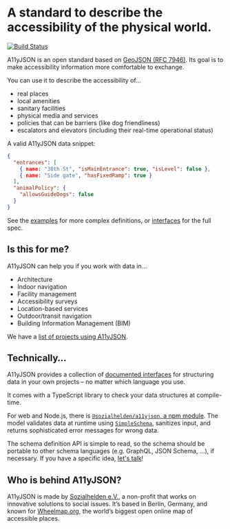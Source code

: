 # A standard to describe the accessibility of the physical world.

<!-- ![A11yJSON icon](./images/logo-dark.svg) -->

[![Build
Status](https://travis-ci.org/sozialhelden/a11yjson.svg?branch=master)](https://travis-ci.org/sozialhelden/a11yjson)

A11yJSON is an open standard based on [GeoJSON (RFC 7946)](https://tools.ietf.org/html/rfc7946). Its goal is to make accessibility information more comfortable to exchange.

You can use it to describe the accessibility of…

- real places
- local amenities
- sanitary facilities
- physical media and services
- policies that can be barriers (like dog friendliness)
- escalators and elevators (including their real-time operational status)

A valid A11yJSON data snippet:

```json
{
  "entrances": [
    { name: "30th St", "isMainEntrance": true, "isLevel": false },
    { name: "Side gate", "hasFixedRamp": true }
  ],
  "animalPolicy": {
    "allowsGuideDogs": false
  }
}
```

See the [examples](.docs/1-example-data.md) for more complex definitions, or [interfaces](./docs/3-interfaces.md) for the full spec.

## Is this for me?

A11yJSON can help you if you work with data in…

- Architecture
- Indoor navigation
- Facility management
- Accessibility surveys
- Location-based services
- Outdoor/transit navigation
- Building Information Management (BIM)

We have a [list of projects using A11yJSON](./docs/2-who-uses-a11yjson.md).

## Technically…

A11yJSON provides a collection of [documented interfaces](./docs/3-interfaces.md) for structuring data in your own projects – no matter which language you use.

It comes with a TypeScript library to check your data structures at compile-time.

For web and Node.js, there is [`@sozialhelden/a11yjson`, a npm module](https://www.npmjs.com/package/@sozialhelden/a11yjson). The model validates data at runtime using [`SimpleSchema`](https://github.com/aldeed/simple-schema-js),  sanitizes input, and returns sophisticated error messages for wrong data.

The schema definition API is simple to read, so the schema should be portable to other schema languages (e.g. GraphQL, JSON Schema, …), if necessary. If you have a specific idea, [let's talk](developers@sozialhelden.de)!

## Who is behind A11yJSON?

A11yJSON is made by [Sozialhelden e.V.](https://sozialhelden.de), a non-profit that works on innovative solutions to social issues. It’s based in Berlin, Germany, and known for [Wheelmap.org](https://wheelmap.org), the world’s biggest open online map of accessible places.
